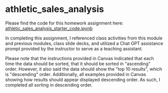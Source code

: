 # athletic_sales_analysis

Please find the code for this homework assignment here: [athletic_sales_analysis_starter_code.ipynb](https://github.com/mmccanse/athletic_sales_analysis/blob/main/athletic_sales_analysis_starter_code.ipynb)

In completing this assignment, I referenced class activities from this module and previous modules, class slide decks, and utilized a Chat GPT assistance prompt provided by the instructor to serve as a teaching assistant. 

Please note that the instructions provided in Canvas indicated that each time the data should be sorted, that it should be sorted in "ascending" order. However, it also said the data should show the "top 10 results", which is "descending" order. Additionally, all examples provided in Canvas showing how results should appear displayed descending order. As such, I completed all sorting in descending order.